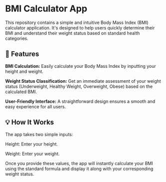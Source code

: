 <h1>BMI Calculator App</h1>
This repository contains a simple and intuitive Body Mass Index (BMI) calculator application. It's designed to help users quickly determine their BMI and understand their weight status based on standard health categories.</br>

<h2>🌟 Features</h2>
<b>BMI Calculation:</b> Easily calculate your Body Mass Index by inputting your height and weight.

<b>Weight Status Classification:</b> Get an immediate assessment of your weight status (Underweight, Healthy Weight, Overweight, Obese) based on the calculated BMI.

<b>User-Friendly Interface:</b> A straightforward design ensures a smooth and easy experience for all users.

<h2>💡 How It Works</h2>
The app takes two simple inputs:

Height: Enter your height.

Weight: Enter your weight.

Once you provide these values, the app will instantly calculate your BMI using the standard formula and display it along with your corresponding weight status.
